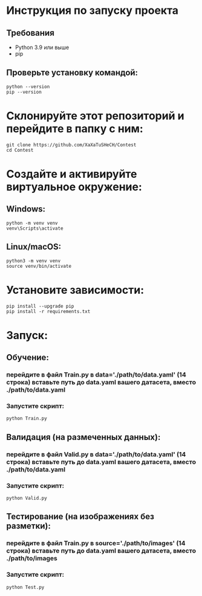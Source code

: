 # Инструкция по запуску проекта

## Требования
- Python 3.9 или выше  
- pip  

## Проверьте установку командой:  
```
python --version
pip --version
```

# Склонируйте этот репозиторий и перейдите в папку с ним:
```
git clone https://github.com/XaXaTuSHeCH/Contest
cd Contest
```
# Создайте и активируйте виртуальное окружение:
## Windows:
```
python -m venv venv
venv\Scripts\activate
```
## Linux/macOS:
```
python3 -m venv venv
source venv/bin/activate
```
# Установите зависимости:
```
pip install --upgrade pip
pip install -r requirements.txt
```
# Запуск:
## Обучение:
### перейдите в файл Train.py в data='./path/to/data.yaml' (14 строка) вставьте путь до data.yaml вашего датасета, вместо ./path/to/data.yaml
### Запустите скрипт:
```
python Train.py
```
## Валидация (на размеченных данных):
### перейдите в файл Valid.py в data='./path/to/data.yaml' (14 строка) вставьте путь до data.yaml вашего датасета, вместо ./path/to/data.yaml
### Запустите скрипт:
```
python Valid.py
```
## Тестирование (на изображениях без разметки):
### перейдите в файл Train.py в source='./path/to/images' (14 строка) вставьте путь до data.yaml вашего датасета, вместо ./path/to/images
### Запустите скрипт:
```
python Test.py
```